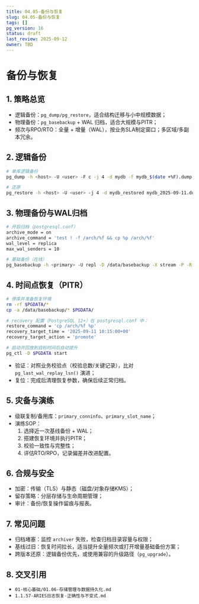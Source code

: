 ```yaml
---
title: 04.05-备份与恢复
slug: 04.05-备份与恢复
tags: []
pg_version: 16
status: draft
last_review: 2025-09-12
owner: TBD
---
```


# 备份与恢复

## 1. 策略总览

- 逻辑备份：`pg_dump/pg_restore`，适合结构迁移与小中规模数据；
- 物理备份：`pg_basebackup` + WAL 归档，适合大规模与PITR；
- 频次与RPO/RTO：全量 + 增量（WAL），按业务SLA制定窗口；多区域/多副本冗余。

## 2. 逻辑备份

```bash
# 单库逻辑备份
pg_dump -h <host> -U <user> -F c -j 4 -d mydb -f mydb_$(date +%F).dump

# 还原
pg_restore -h <host> -U <user> -j 4 -d mydb_restored mydb_2025-09-11.dump
```

## 3. 物理备份与WAL归档

```bash
# 开启归档（postgresql.conf）
archive_mode = on
archive_command = 'test ! -f /arch/%f && cp %p /arch/%f'
wal_level = replica
max_wal_senders = 10

# 基础备份（在线）
pg_basebackup -h <primary> -U repl -D /data/basebackup -X stream -P -R
```

## 4. 时间点恢复（PITR）

```bash
# 停库并准备恢复环境
rm -rf $PGDATA/*
cp -a /data/basebackup/* $PGDATA/

# recovery 配置（PostgreSQL 12+）在 postgresql.conf 中：
restore_command = 'cp /arch/%f %p'
recovery_target_time = '2025-09-11 10:15:00+00'
recovery_target_action = 'promote'

# 启动并回放到目标时间后自动提升
pg_ctl -D $PGDATA start
```

- 验证：对照业务校验点（校验总数/关键记录），比对 `pg_last_wal_replay_lsn()` 演进；
- 复位：完成后清理恢复参数，确保后续正常归档。

## 5. 灾备与演练

- 级联复制/备用库：`primary_conninfo`、`primary_slot_name`；
- 演练SOP：
  1) 选择近一次基线备份 + WAL；
  2) 搭建恢复环境并执行PITR；
  3) 校验一致性与完整性；
  4) 评估RTO/RPO，记录偏差并改进配置。

## 6. 合规与安全

- 加密：传输（TLS）与静态（磁盘/对象存储KMS）；
- 留存策略：分层存储与生命周期管理；
- 审计：备份/恢复操作留痕与报表。

## 7. 常见问题

- 归档堵塞：监控 `archiver` 失败，检查归档目录容量与权限；
- 基线过旧：恢复时间拉长，适当提升全量频次或打开增量基础备份方案；
- 跨版本还原：逻辑备份优先，或使用兼容的升级路径（`pg_upgrade`）。

## 8. 交叉引用

- `01-核心基础/01.06-存储管理与数据持久化.md`
- `1.1.57-ARIES日志恢复-正确性与不变式.md`
